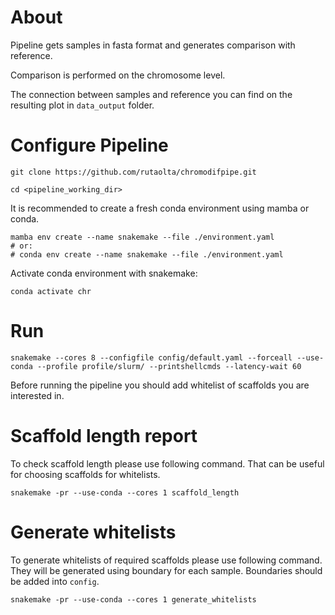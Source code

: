 # About

Pipeline gets samples in fasta format and generates comparison with reference.

Comparison is performed on the chromosome level.

The connection between samples and reference you can find on the resulting plot in `data_output` folder.

# Configure Pipeline

`git clone https://github.com/rutaolta/chromodifpipe.git`

`cd <pipeline_working_dir>`

It is recommended to create a fresh conda environment using mamba or conda.

```
mamba env create --name snakemake --file ./environment.yaml
# or:
# conda env create --name snakemake --file ./environment.yaml
```

Activate conda environment with snakemake:

`conda activate chr`

# Run

`snakemake --cores 8 --configfile config/default.yaml --forceall --use-conda --profile profile/slurm/ --printshellcmds --latency-wait 60`

Before running the pipeline you should add whitelist of scaffolds you are interested in.

# Scaffold length report

To check scaffold length please use following command. 
That can be useful for choosing scaffolds for whitelists.  

`snakemake -pr --use-conda --cores 1 scaffold_length`

# Generate whitelists

To generate whitelists of required scaffolds please use following command.
They will be generated using boundary for each sample.
Boundaries should be added into `config`.

`snakemake -pr --use-conda --cores 1 generate_whitelists`
